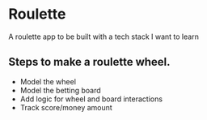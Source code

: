 # Roulette
A roulette app to be built with a tech stack I want to learn
## Steps to make a roulette wheel.
* Model the wheel
* Model the betting board
* Add logic for wheel and board interactions
* Track score/money amount
